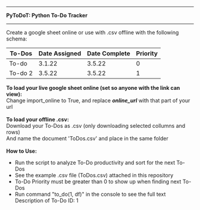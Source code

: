 - - - - - - - - - - - - - - - - - - - - - - - - -
**PyToDoT: Python To-Do Tracker**
- - - - - - - - - - - - - - - - - - - - - - - - -
Create a google sheet online or use with .csv offline with the following schema:

| To-Dos | Date Assigned | Date Complete | Priority |
| --- | --- | --- | --- |
| To-do | 3.1.22 | 3.5.22 | 0 |
| To-do 2 | 3.5.22 | 3.5.22 | 1 |


**To load your live google sheet online (set so anyone with the link can view):**<br/>
Change import_online to True, and replace ___online_url___ with that part of your url<br/><br/>
**To load your offline .csv:**<br/>
Download your To-Dos as .csv (only downloading selected collumns and rows)<br/>
And name the document 'ToDos.csv' and place in the same folder<br/><br/>
**How to Use:**
- Run the script to analyze To-Do productivity and sort for the next To-Dos
- See the example .csv file (ToDos.csv) attached in this repository
- To-Do Priority must be greater than 0 to show up when finding next To-Dos
- Run command "to_do(1, df)" in the console to see the full text Description of To-Do ID: 1
